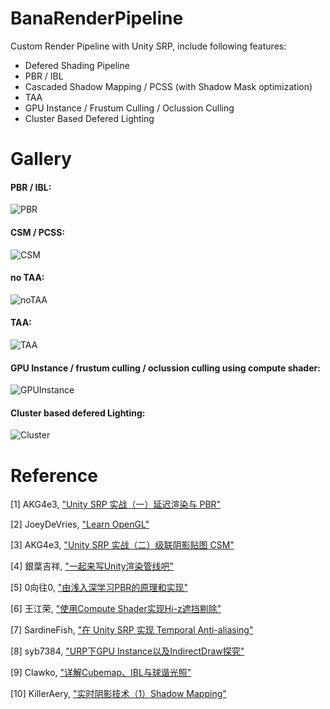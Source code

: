 ﻿# BanaRenderPipeline

Custom Render Pipeline with Unity SRP, include following features:
- Defered Shading Pipeline
- PBR / IBL
- Cascaded Shadow Mapping / PCSS (with Shadow Mask optimization)
- TAA
- GPU Instance / Frustum Culling / Oclussion Culling
- Cluster Based Defered Lighting

# Gallery

#### PBR / IBL:

![PBR](Image/PBRIBL.png)

#### CSM / PCSS:

![CSM](Image/CSMPCSS.png)

#### no TAA:

![noTAA](Image/noTAA.png)

#### TAA:

![TAA](Image/TAA.png)

#### GPU Instance / frustum culling / oclussion culling using compute shader:

![GPUInstance](Image/GPUCull.png)

#### Cluster based defered Lighting:

![Cluster](Image/clusterLight.png)

# Reference

[1] AKG4e3, ["Unity SRP 实战（一）延迟渲染与 PBR"](https://zhuanlan.zhihu.com/p/458890891)

[2] JoeyDeVries, ["Learn OpenGL"](https://learnopengl.com/)

[3] AKG4e3, ["Unity SRP 实战（二）级联阴影贴图 CSM"](https://zhuanlan.zhihu.com/p/460945398)

[4] 銀葉吉祥, ["一起来写Unity渲染管线吧"](https://zhuanlan.zhihu.com/p/35862626)

[5] 0向往0, ["由浅入深学习PBR的原理和实现"](https://www.cnblogs.com/timlly/p/10631718.html)

[6] 王江荣, ["使用Compute Shader实现Hi-z遮挡剔除"](https://zhuanlan.zhihu.com/p/396979267)

[7] SardineFish, ["在 Unity SRP 实现 Temporal Anti-aliasing"](https://zhuanlan.zhihu.com/p/138866533)

[8] syb7384, ["URP下GPU Instance以及IndirectDraw探究"](https://www.cnblogs.com/shenyibo/p/14295047.html)

[9] Clawko, ["详解Cubemap、IBL与球谐光照"](https://zhuanlan.zhihu.com/p/463309766)

[10] KillerAery, ["实时阴影技术（1）Shadow Mapping"](https://www.cnblogs.com/KillerAery/p/15201310.html)




